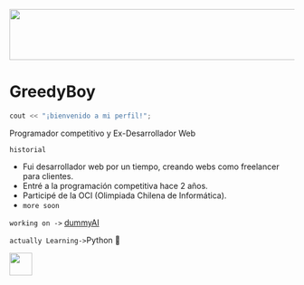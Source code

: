 <img src="https://media.giphy.com/media/quEsMOrr3hmQ8/giphy.gif" width="1000px" height="90px"></img>

# GreedyBoy

```c++
cout << "¡bienvenido a mi perfil!";
```

Programador competitivo y Ex-Desarrollador Web

`historial`
- Fui desarrollador web por un tiempo, creando webs como freelancer para clientes.
- Entré a la programación competitiva hace 2 años.
- Participé de la OCI (Olimpiada Chilena de Informática).
- `more soon`





`working on ->` [dummyAI](https://github.com/greedyboyy/dummyAI)


`actually Learning->`Python 🐍










<img src="https://media.giphy.com/media/vFKqnCdLPNOKc/giphy.gif" width="40" height="40" />
